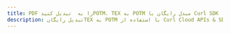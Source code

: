 ---title: PDF را به  تبدیل کنیدPOTM، TEX به POTM مبدل رایگان یا Curl SDKdescription: تبدیل رایگانTEX به POTM با استفاده از Curl Cloud APIs & SDK همچنین اسناد PDF را در Cloud ایجاد، ویرایش و رندر کنید.---